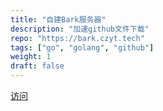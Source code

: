 ```yaml
---
title: "自建Bark服务器"
description: "加速github文件下载"
repo: "https://bark.czyt.tech" 
tags: ["go", "golang", "github"]
weight: 1
draft: false
---
```

[访问](https://bark.czyt.tech)
